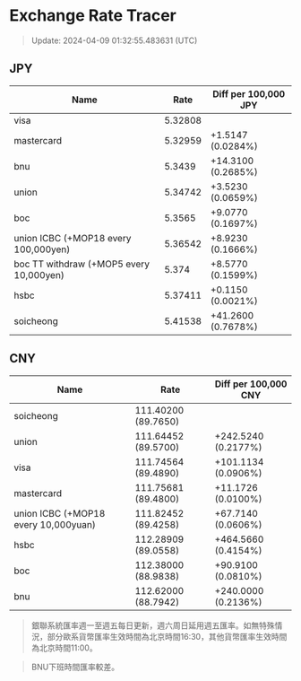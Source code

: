 # Exchange Rate Tracer

> Update: 2024-04-09 01:32:55.483631 (UTC)

## JPY

| Name                                    |    Rate | Diff per 100,000 JPY   |
|-----------------------------------------|---------|------------------------|
| visa                                    | 5.32808 |                        |
| mastercard                              | 5.32959 | +1.5147 (0.0284%)      |
| bnu                                     | 5.3439  | +14.3100 (0.2685%)     |
| union                                   | 5.34742 | +3.5230 (0.0659%)      |
| boc                                     | 5.3565  | +9.0770 (0.1697%)      |
| union ICBC (+MOP18 every 100,000yen)    | 5.36542 | +8.9230 (0.1666%)      |
| boc TT withdraw (+MOP5 every 10,000yen) | 5.374   | +8.5770 (0.1599%)      |
| hsbc                                    | 5.37411 | +0.1150 (0.0021%)      |
| soicheong                               | 5.41538 | +41.2600 (0.7678%)     |

## CNY

| Name                                 | Rate                | Diff per 100,000 CNY   |
|--------------------------------------|---------------------|------------------------|
| soicheong                            | 111.40200	(89.7650) |                        |
| union                                | 111.64452	(89.5700) | +242.5240 (0.2177%)    |
| visa                                 | 111.74564	(89.4890) | +101.1134 (0.0906%)    |
| mastercard                           | 111.75681	(89.4800) | +11.1726 (0.0100%)     |
| union ICBC (+MOP18 every 10,000yuan) | 111.82452	(89.4258) | +67.7140 (0.0606%)     |
| hsbc                                 | 112.28909	(89.0558) | +464.5660 (0.4154%)    |
| boc                                  | 112.38000	(88.9838) | +90.9100 (0.0810%)     |
| bnu                                  | 112.62000	(88.7942) | +240.0000 (0.2136%)    |


> 銀聯系統匯率週一至週五每日更新，週六周日延用週五匯率。如無特殊情況，部分歐系貨幣匯率生效時間為北京時間16:30，其他貨幣匯率生效時間為北京時間11:00。

> BNU下班時間匯率較差。

